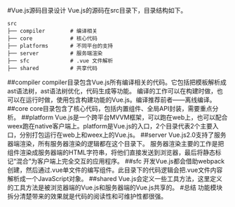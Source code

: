 #Vue.js源码目录设计
Vue.js的源码在src目录下，目录结构如下。
```
src
├── compiler        # 编译相关
├── core            # 核心代码
├── platforms       # 不同平台的支持
├── server          # 服务端渲染
├── sfc             # .vue 文件解析
├── shared          # 共享代码
```
##compiler
compiler目录包含Vue.js所有编译相关的代码。它包括把模板解析成ast语法树，ast语法树优化，代码生成等功能。
编译的工作可以在构建时做，也可以在运行时做，使用包含构建功能的Vue.js。编译推荐前者——离线编译。
##core
core目录包含了核心代码，包括内置组件、全局API封装，需要重点分析。
##platform
Vue.js是一个跨平台MVVM框架，可以跑在web上，也可以配合weex跑在native客户端上。platform是Vue.js的入口，2个目录代表2个主要入口，分别打包运行在web上和weex上的Vue.js。
##server
Vue.js2.0支持了服务器端渲染，所有服务器渲染的逻辑都在这个目录下。
服务器渲染主要的工作是把组件渲染成服务器端的HTML字符串，将他们直接发送到浏览器，最后将静态标记“混合”为客户端上完全交互的应用程序。
##sfc
开发Vue.js都会借助webpack创建，然后通过.vue单文件的编写组件。此目录下的代码逻辑会把.vue文件内容解析成一个JavaScript对象。
##shared
Vue.js会定义一些工具方法，这里定义的工具方法是被浏览器端的Vue.js和服务器端的Vue.js共享的。
#总结
功能模块拆分清楚带来的效果就是代码的阅读性和可维护性都很强。
